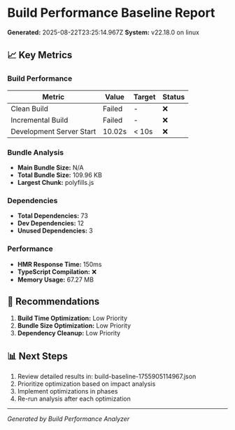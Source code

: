 # Build Performance Baseline Report
**Generated:** 2025-08-22T23:25:14.967Z
**System:** v22.18.0 on linux

## 📈 Key Metrics

### Build Performance
| Metric | Value | Target | Status |
|--------|-------|---------|---------|
| Clean Build | Failed | - | ❌ |
| Incremental Build | Failed | - | ❌ |
| Development Server Start | 10.02s | < 10s | ❌ |

### Bundle Analysis
- **Main Bundle Size:** N/A
- **Total Bundle Size:** 109.96 KB
- **Largest Chunk:** polyfills.js

### Dependencies
- **Total Dependencies:** 73
- **Dev Dependencies:** 12
- **Unused Dependencies:** 3

### Performance
- **HMR Response Time:** 150ms
- **TypeScript Compilation:** ❌
- **Memory Usage:** 67.27 MB

## 🎯 Recommendations
1. **Build Time Optimization:** Low Priority
2. **Bundle Size Optimization:** Low Priority
3. **Dependency Cleanup:** Low Priority

## 📊 Next Steps
1. Review detailed results in: build-baseline-1755905114967.json
2. Prioritize optimization based on impact analysis
3. Implement optimizations in phases
4. Re-run analysis after each optimization

---
*Generated by Build Performance Analyzer*
